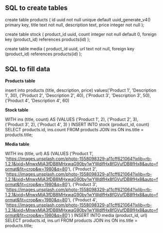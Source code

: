 ## SQL to create tables

create table products (
    id uuid not null unique default uuid_generate_v4() primary key,
    title text not null,
    description text,
    price integer not null
);

create table stock (
    product_id uuid,
    count integer not null default 0,
    foreign key (product_id) references products(id)
);

create table media (
    product_id uuid,
    url text not null,
    foreign key (product_id) references products(id)
);

## SQL to fill data

**Products table**

insert into products (title, description, price)
            values('Product 1', 'Description 1', 30),
                    ('Product 2', 'Description 2', 40),
                    ('Product 3', 'Description 3', 50),
                    ('Product 4', 'Description 4', 60)

**Stock table**

WITH ins (title, count) AS
    (VALUES
        ('Product 1', 2),
        ('Product 2', 3),
        ('Product 3', 2),
        ('Product 4', 3)
    )
    INSERT INTO stock (product_id, count)
    SELECT products.id, ins.count
    FROM products
        JOIN ins
            ON ins.title = products.title;

**Media table**

WITH ins (title, url) AS
    (VALUES
        ('Product 1', 'https://images.unsplash.com/photo-1558098329-a11cff621064?ixlib=rb-1.2.1&ixid=MnwxMjA3fDB8MHxwaG90by1wYWdlfHx8fGVufDB8fHx8&auto=format&fit=crop&w=1980&q=80'),
        ('Product 2', 'https://images.unsplash.com/photo-1558098329-a11cff621064?ixlib=rb-1.2.1&ixid=MnwxMjA3fDB8MHxwaG90by1wYWdlfHx8fGVufDB8fHx8&auto=format&fit=crop&w=1980&q=80'),
        ('Product 3', 'https://images.unsplash.com/photo-1558098329-a11cff621064?ixlib=rb-1.2.1&ixid=MnwxMjA3fDB8MHxwaG90by1wYWdlfHx8fGVufDB8fHx8&auto=format&fit=crop&w=1980&q=80'),
        ('Product 4', 'https://images.unsplash.com/photo-1558098329-a11cff621064?ixlib=rb-1.2.1&ixid=MnwxMjA3fDB8MHxwaG90by1wYWdlfHx8fGVufDB8fHx8&auto=format&fit=crop&w=1980&q=80')
    )
    INSERT INTO media (product_id, url)
    SELECT products.id, ins.url
    FROM products
        JOIN ins
            ON ins.title = products.title;